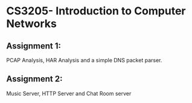# CS3205- Introduction to Computer Networks

## Assignment 1:

PCAP Analysis, HAR Analysis and a simple DNS packet parser.

## Assignment 2:

Music Server, HTTP Server and Chat Room server